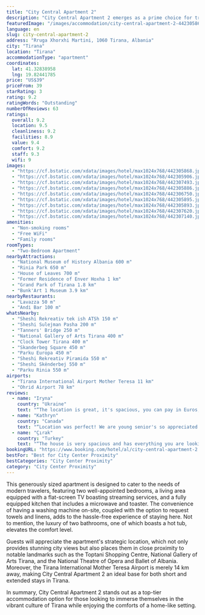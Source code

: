 ```yaml
---
title: "City Central Apartment 2"
description: "City Central Apartment 2 emerges as a prime choice for travelers seeking the perfect blend of comfort and convenience in the heart of Tirana."
featuredImage: "/images/accommodation/city-central-apartment-2-442305868.jpg"
language: en
slug: city-central-apartment-2
address: "Rruga Xhorxhi Martini, 1060 Tirana, Albania"
city: "Tirana"
location: "Tirana"
accommodationType: "apartment"
coordinates:
  lat: 41.32838958
  lng: 19.82441785
price: "US$39"
priceFrom: 39
starRating: 3
rating: 9.2
ratingWords: "Outstanding"
numberOfReviews: 63
ratings:
  overall: 9.2
  location: 9.5
  cleanliness: 9.2
  facilities: 8.9
  value: 9.4
  comfort: 9.2
  staff: 9.3
  wifi: 9
images:
  - "https://cf.bstatic.com/xdata/images/hotel/max1024x768/442305868.jpg?k=a090716439fa098bcb72b15208fc6bdc3dd9dc0c4cfb960c5847a3aa4f298209&o=&hp=1"
  - "https://cf.bstatic.com/xdata/images/hotel/max1024x768/442305906.jpg?k=028131b79c28f1847f8b4fb04015178a2d7c1ef0e955b7a23d039742d3f8ca9c&o=&hp=1"
  - "https://cf.bstatic.com/xdata/images/hotel/max1024x768/442307493.jpg?k=fc8371d14f0af587ebeb12a4c97c5302e3e9fda3d55207222acb479e066d2f8f&o=&hp=1"
  - "https://cf.bstatic.com/xdata/images/hotel/max1024x768/442305886.jpg?k=58463f74c09843de4a036876391989b830583f7ce5adf1f3c1837fe998b7e939&o=&hp=1"
  - "https://cf.bstatic.com/xdata/images/hotel/max1024x768/442306750.jpg?k=da26c13b718d7968bd1a39f3c55c58c94927bf206d7e942feecf3ba6ea2faf5a&o=&hp=1"
  - "https://cf.bstatic.com/xdata/images/hotel/max1024x768/442305895.jpg?k=d7cb8675625fbf85e3aa4b5a08c2dccd5f75761506ac0323cb610b154f32f1c2&o=&hp=1"
  - "https://cf.bstatic.com/xdata/images/hotel/max1024x768/442305893.jpg?k=7a22cb0693a332b0cacf5900b08fb1e04af50d069393be1cab1ba45322b67c85&o=&hp=1"
  - "https://cf.bstatic.com/xdata/images/hotel/max1024x768/442307620.jpg?k=035e80d5531015890a7439a65dfdb7358e3c79697fd70666735534dc97d603da&o=&hp=1"
  - "https://cf.bstatic.com/xdata/images/hotel/max1024x768/442307140.jpg?k=a11797aca787695f51fb407b8a70bdb6ba705da1faf191523a59dd98b2490e55&o=&hp=1"
amenities:
  - "Non-smoking rooms"
  - "Free WiFi"
  - "Family rooms"
roomTypes:
  - "Two-Bedroom Apartment"
nearbyAttractions:
  - "National Museum of History Albania 600 m"
  - "Rinia Park 650 m"
  - "House of Leaves 700 m"
  - "Former Residence of Enver Hoxha 1 km"
  - "Grand Park of Tirana 1.8 km"
  - "Bunk'Art 1 Museum 3.9 km"
nearbyRestaurants:
  - "Lavazza 50 m"
  - "Andi̇ Bar 100 m"
whatsNearby:
  - "Sheshi Rekreativ tek ish ATSh 150 m"
  - "Sheshi Sulejman Pasha 200 m"
  - "Tanners' Bridge 250 m"
  - "National Gallery of Arts Tirana 400 m"
  - "Clock Tower Tirana 400 m"
  - "Skanderbeg Square 450 m"
  - "Parku Europa 450 m"
  - "Sheshi Rekreativ Piramida 550 m"
  - "Sheshi Skënderbej 550 m"
  - "Parku Rinia 550 m"
airports:
  - "Tirana International Airport Mother Teresa 11 km"
  - "Ohrid Airport 78 km"
reviews:
  - name: "Iryna"
    country: "Ukraine"
    text: "“The location is great, it's spacious, you can pay in Euros, self check in, nice view but the curtain is always closed and fixed, you can't fully open it to let sunlight inside the apartment”"
  - name: "Kathryn"
    country: "Canada"
    text: "“Location was perfect! We are young senior's so appreciated the elevator, the buses were easy to access, close to market, restaurants and right near Skanderberg Square and grocery stores. Would highly recommend! Truly a city center apartment!”"
  - name: "Çırak"
    country: "Turkey"
    text: "“The house is very spacious and has everything you are looking for, very clean. Even the seats etc were very clean. The host reached us from the front and helped us with the address. The location was very good as it was right in the center.”"
bookingURL: "https://www.booking.com/hotel/al/city-central-apartment-2.en-gb.html?aid=8035640"
bestFor: "Best for City Center Proximity"
bestCategories: "City Center Proximity"
category: "City Center Proximity"
---
```


This generously sized apartment is designed to cater to the needs of modern travelers, featuring two well-appointed bedrooms, a living area equipped with a flat-screen TV boasting streaming services, and a fully equipped kitchen that includes a microwave and toaster. The convenience of having a washing machine on-site, coupled with the option to request towels and linens, adds to the hassle-free experience of staying here. Not to mention, the luxury of two bathrooms, one of which boasts a hot tub, elevates the comfort level.

Guests will appreciate the apartment's strategic location, which not only provides stunning city views but also places them in close proximity to notable landmarks such as the Toptani Shopping Centre, National Gallery of Arts Tirana, and the National Theatre of Opera and Ballet of Albania. Moreover, the Tirana International Mother Teresa Airport is merely 14 km away, making City Central Apartment 2 an ideal base for both short and extended stays in Tirana.

In summary, City Central Apartment 2 stands out as a top-tier accommodation option for those looking to immerse themselves in the vibrant culture of Tirana while enjoying the comforts of a home-like setting.
